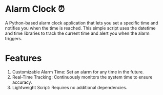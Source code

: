 # Alarm Clock ⏰
A Python-based alarm clock application that lets you set a specific time and notifies you when the time is reached. This simple script uses the datetime and time libraries to track the current time and alert you when the alarm triggers.

# Features
1. Customizable Alarm Time: Set an alarm for any time in the future.
2. Real-Time Tracking: Continuously monitors the system time to ensure accuracy.
3. Lightweight Script: Requires no additional dependencies.

